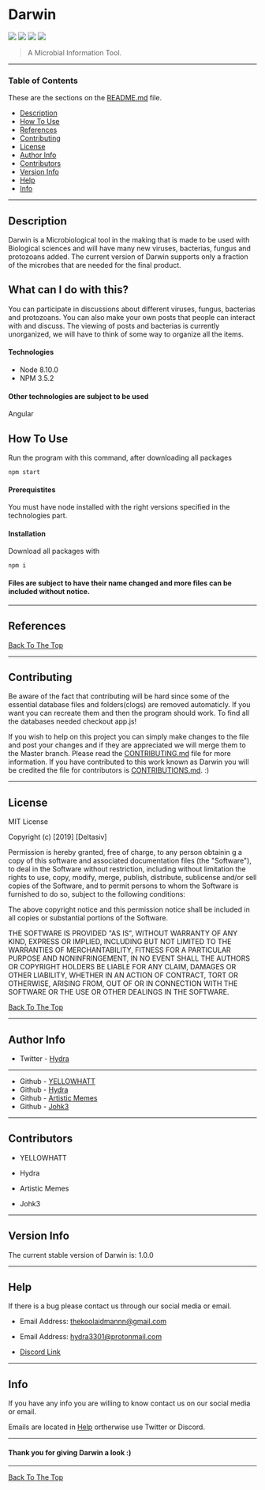 # Darwin 

![](https://img.shields.io/node/v/v.svg) ![](https://img.shields.io/badge/license-MIT-lightgray.svg) ![](https://img.shields.io/badge/version-1.0.0-yellow.svg) ![](https://img.shields.io/badge/build-passing-green.svg)

> A Microbial Information Tool. 

---

### Table of Contents 

These are the sections on the [README.md](https://github.com/Deltasiv/Darwin/blob/master/README.md) file. 

- [Description](#description)
- [How To Use](#how-to-use)
- [References](#references) 
- [Contributing](#contributing) 
- [License](#license)
- [Author Info](#author-info)
- [Contributors](#contributors) 
- [Version Info](#version-info)
- [Help](#help) 
- [Info](#info) 

--- 

## Description 

Darwin is a Microbiological tool in the making that is made to be used with Biological sciences and will have many new viruses, bacterias, fungus and protozoans added. The current version of Darwin supports only a fraction of the microbes that are needed for the final product. 

## What can I do with this?

You can participate in discussions about different viruses, fungus, bacterias and protozoans. You can also make your own posts that people can interact with and discuss. The viewing of posts and bacterias is currently unorganized, we will have to think of some way to organize all the items. 

#### Technologies 

- Node 8.10.0
- NPM 3.5.2

#### Other technologies are subject to be used 

Angular

## How To Use 

Run the program with this command, after downloading all packages
```
npm start
```

#### Prerequistites 

You must have node installed with the right versions specified in the technologies part.

#### Installation 

Download all packages with
```
npm i
```

#### Files are subject to have their name changed and more files can be included without notice. 

---

## References 

[Back To The Top](#Darwin) 

--- 

## Contributing

Be aware of the fact that contributing will be hard since some of the essential database files and folders(clogs) are removed automaticly. If you want you can recreate them and then the program should work. To find all the databases needed checkout app.js!

If you wish to help on this project you can simply make changes to the file and post your changes and if they are appreciated we will merge them to the Master branch. Please read the [CONTRIBUTING.md](https://github.com/YELLOWHATT/Darwin/blob/master/CONTRIBUTORS.md) file for more information. If you have contributed to this work known as Darwin you will be credited the file for contributors is [CONTRIBUTIONS.md](https://github.com/YELLOWHATT/Darwin/blob/master/CONTRIBUTIONS.md). :) 

--- 

## License 

MIT License 

Copyright (c) [2019] [Deltasiv] 

Permission is hereby granted, free of charge, to any person obtainin g a copy of this software and associated documentation files (the "Software"), to deal in the Software without restriction, including without limitation the rights to use, copy, modify, merge, publish, distribute, sublicense and/or sell copies of the Software, and to permit persons to whom the Software is furnished to do so, subject to the following conditions: 

The above copyright notice and this permission notice shall be included in all copies or substantial portions of the Software. 

THE SOFTWARE IS PROVIDED "AS IS", WITHOUT WARRANTY OF ANY KIND, EXPRESS OR IMPLIED, INCLUDING BUT NOT LIMITED TO THE WARRANTIES OF MERCHANTABILITY, FITNESS FOR A PARTICULAR PURPOSE AND NONINFRINGEMENT, IN NO EVENT SHALL THE AUTHORS OR COPYRIGHT HOLDERS BE LIABLE FOR ANY CLAIM, DAMAGES OR OTHER LIABILITY, WHETHER IN AN ACTION OF CONTRACT, TORT OR OTHERWISE, ARISING FROM, OUT OF OR IN CONNECTION WITH THE SOFTWARE OR THE USE OR OTHER DEALINGS IN THE SOFTWARE. 

[Back To The Top](#Darwin) 

--- 

## Author Info 

- Twitter - [Hydra](https://twitter.com/Hydra_3301)
--- 
- Github - [YELLOWHATT](https://github.com/YELLOWHATT)
- Github - [Hydra](https://github.com/Hydr43301)
- Github - [Artistic Memes](https://github.com/ArtisticMemes) 
- Github - [Johk3](https://github.com/Johk3)

--- 

## Contributors 

- YELLOWHATT 

- Hydra 

- Artistic Memes 

- Johk3 

--- 

## Version Info 

The current stable version of Darwin is: 1.0.0  

--- 

## Help 

If there is a bug please contact us through our social media or email. 

- Email Address: thekoolaidmannn@gmail.com 

- Email Address: hydra3301@protonmail.com 

- [Discord Link](https://discord.gg/EmUedu)

--- 

## Info 

If you have any info you are willing to know contact us on our social media or email. 

Emails are located in [Help](#help) ortherwise use Twitter or Discord.  

--- 

#### Thank you for giving Darwin a look :) 

---

[Back To The Top](#Darwin) 
